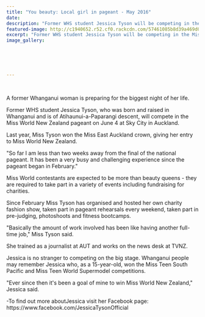 ```yaml
---
title: "You beauty: Local girl in pageant - May 2016"
date: 
description: "Former WHS student Jessica Tyson will be competing in the Miss World New Zealand pageant on June 4 at Sky City in Auckland, Wanganui Chronicle article on 26/5/16..."
featured-image: http://c1940652.r52.cf0.rackcdn.com/57461085b8d39a469d00146a/Ex-Jessica-Tyson-competing-in-Miss-World-NZ.-Chron-26.5.16.jpg
excerpt: "Former WHS student Jessica Tyson will be competing in the Miss World New Zealand pageant on June 4 at Sky City in Auckland, Wanganui Chronicle article on 26/5/16..."
image_gallery:
    
    
    
    
    
---
```


<p>&nbsp;</p>
<p>A former Whanganui woman is preparing for the biggest night of her life.</p>
<p>Former WHS student Jessica Tyson, who was born and raised in Whanganui and is of Atihaunui-a-Paparangi descent, will compete in the Miss World New Zealand pageant on June 4 at Sky City in Auckland.</p>
<p>Last year, Miss Tyson won the Miss East Auckland crown, giving her entry to Miss World New Zealand.</p>
<p>"So far I am less than two weeks away from the final of the national pageant. It has been a very busy and challenging experience since the pageant began in February."</p>
<p>Miss World contestants are expected to be more than beauty queens - they are required to take part in a variety of events including fundraising for charities.</p>
<p>Since February Miss Tyson has organised and hosted her own charity fashion show, taken part in pageant rehearsals every weekend, taken part in pre-judging, photoshoots and fitness bootcamps.</p>
<p>"Basically the amount of work involved has been like having another full-time job," Miss Tyson said.</p>
<p>She trained as a journalist at AUT and works on the news desk at TVNZ.</p>
<p>Jessica is no stranger to competing on the big stage. Whanganui people may remember Jessica who, as a 15-year-old, won the Miss Teen South Pacific and Miss Teen World Supermodel competitions.</p>
<p>"Ever since then it's been a goal of mine to win Miss World New Zealand," Jessica said.</p>
<p>-To find out more aboutJessica visit her Facebook page: https://www.facebook.com/JessicaTysonOfficial</p>

